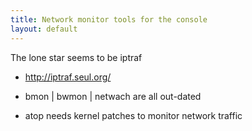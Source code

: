 ```yaml
---
title: Network monitor tools for the console
layout: default
---
```


The lone star seems to be iptraf

* http://iptraf.seul.org/

* bmon | bwmon | netwach are all out-dated

* atop needs kernel patches to monitor network traffic